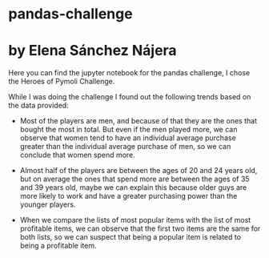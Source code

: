 # pandas-challenge
# by Elena Sánchez Nájera

Here you can find the jupyter notebook for the pandas challenge, I chose the Heroes of Pymoli Challenge.

While I was doing the challenge I found out the following trends based on the data provided:
  
   * Most of the players are men, and because of that they are the ones that bought the most in total. But even if the men played more,
     we can observe that women tend to have an individual average purchase greater than the individual average purchase of men, so we can 
     conclude that women spend more.
   
   * Almost half of the players are between the ages of 20 and 24 years old, but on average the ones that spend more are between the ages of 
    35 and 39 years old, maybe we can explain this because older guys are more likely to work and have a greater purchasing power 
    than the younger players.
   
   * When we compare the lists of most popular items with the list of most profitable items, we can observe that the first two items are the
   same for both lists, so we can suspect that being a popular item is related to being a profitable item.
    
    
